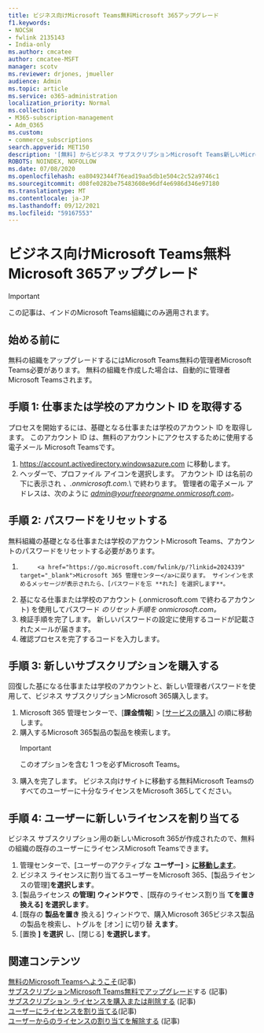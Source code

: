 ```yaml
---
title: ビジネス向けMicrosoft Teams無料Microsoft 365アップグレード
f1.keywords:
- NOCSH
- fwlink 2135143
- India-only
ms.author: cmcatee
author: cmcatee-MSFT
manager: scotv
ms.reviewer: drjones, jmueller
audience: Admin
ms.topic: article
ms.service: o365-administration
localization_priority: Normal
ms.collection:
- M365-subscription-management
- Adm_O365
ms.custom:
- commerce_subscriptions
search.appverid: MET150
description: '[無料] からビジネス サブスクリプションMicrosoft Teams新しいMicrosoft 365アップグレードする方法について学習します。'
ROBOTS: NOINDEX, NOFOLLOW
ms.date: 07/08/2020
ms.openlocfilehash: ea80492344f76ead19aa5db1e504c2c52a9746c1
ms.sourcegitcommit: d08fe0282be75483608e96df4e6986d346e97180
ms.translationtype: MT
ms.contentlocale: ja-JP
ms.lasthandoff: 09/12/2021
ms.locfileid: "59167553"
---
```

# <a name="upgrade-from-microsoft-teams-free-to-microsoft-365-for-business"></a>ビジネス向けMicrosoft Teams無料Microsoft 365アップグレード

> [!IMPORTANT]
> この記事は、インドのMicrosoft Teams組織にのみ適用されます。

## <a name="before-you-begin"></a>始める前に

無料の組織をアップグレードするにはMicrosoft Teams無料の管理者Microsoft Teams必要があります。 無料の組織を作成した場合は、自動的に管理者Microsoft Teamsされます。

## <a name="step-1-get-your-work-or-school-account-id"></a>手順 1: 仕事または学校のアカウント ID を取得する

プロセスを開始するには、基礎となる仕事または学校のアカウント ID を取得します。 このアカウント ID は、無料のアカウントにアクセスするために使用する電子メール Microsoft Teamsです。

1. <a href="https://go.microsoft.com/fwlink/p/?linkid=2134797" target="_blank"><https://account.activedirectory.windowsazure.com></a> に移動します。
2. ヘッダーで、プロファイル アイコンを選択します。 アカウント ID は名前の下に表示され *、.onmicrosoft.com*.\ で終わります。
    管理者の電子メール アドレスは、次のように *admin@yourfreeorgname.onmicrosoft.com。*

## <a name="step-2-reset-your-password"></a>手順 2: パスワードをリセットする

無料組織の基礎となる仕事または学校のアカウントMicrosoft Teams、アカウントのパスワードをリセットする必要があります。

1. 
            <a href="https://go.microsoft.com/fwlink/p/?linkid=2024339" target="_blank">Microsoft 365 管理センター</a>に戻ります。 サインインを求めるメッセージが表示されたら、[パスワードを忘 **れた] を選択します**。
2. 基になる仕事または学校のアカウント (.onmicrosoft.com で終わるアカウント) を使用してパスワード *のリセット手順を onmicrosoft.com。*
3. 検証手順を完了します。 新しいパスワードの設定に使用するコードが記載されたメールが届きます。
4. 確認プロセスを完了するコードを入力します。

## <a name="step-3-buy-your-new-subscription"></a>手順 3: 新しいサブスクリプションを購入する

回復した基になる仕事または学校のアカウントと、新しい管理者パスワードを使用して、ビジネス サブスクリプションMicrosoft 365購入します。

1. Microsoft 365 管理センターで、[**課金情報**] > [<a href="https://go.microsoft.com/fwlink/p/?linkid=868433" target="_blank">サービスの購入</a>] の順に移動します。
2. 購入するMicrosoft 365製品の製品を検索します。
    > [!IMPORTANT]
    > このオプションを含む 1 つを必ずMicrosoft Teams。
3. 購入を完了します。 ビジネス向けサイトに移動する無料Microsoft Teamsのすべてのユーザーに十分なライセンスをMicrosoft 365してください。

## <a name="step-4-assign-new-licenses-to-users"></a>手順 4: ユーザーに新しいライセンスを割り当てる

ビジネス サブスクリプション用の新しいMicrosoft 365が作成されたので、無料の組織の既存のユーザーにライセンスMicrosoft Teamsできます。

1. 管理センターで、[ユーザーのアクティブな **ユーザー]**  >  <a href="https://go.microsoft.com/fwlink/p/?linkid=834822" target="_blank">**に移動します**</a>。
2. ビジネス ライセンスに割り当てるユーザーをMicrosoft 365、[製品ライセンスの管理]**を選択します**。
3. [製品ライセンス **の管理] ウィンドウで** 、[既存のライセンス割り当 **てを置き換える] を選択します**。
4. [既存の **製品を置き** 換える] ウィンドウで、購入Microsoft 365ビジネス製品の製品を検索し、トグルを [オン] に切り替 **えます**。
5. [置換 **] を選択** し、[閉じる] **を選択します**。

## <a name="related-content"></a>関連コンテンツ

[無料のMicrosoft Teamsへようこそ](https://support.microsoft.com/office/6d79a648-6913-4696-9237-ed13de64ae3c)(記事)\
[サブスクリプションMicrosoft Teams無料でアップグレード](/microsoftteams/upgrade-freemium)する (記事)\
[サブスクリプション ライセンスを購入または削除する](../licenses/buy-licenses.md) (記事)\
[ユーザーにライセンスを割り当てる](../../admin/manage/assign-licenses-to-users.md)(記事)\
[ユーザーからのライセンスの割り当てを解除する](../../admin/manage/remove-licenses-from-users.md) (記事)
